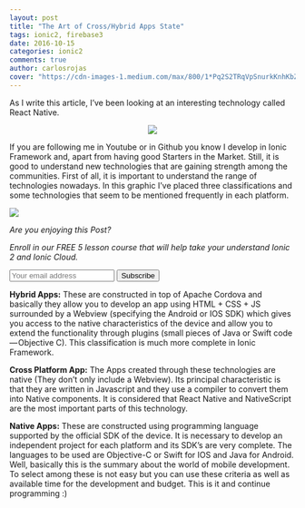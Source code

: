 ```yaml
---
layout: post
title: "The Art of Cross/Hybrid Apps State"
tags: ionic2, firebase3
date: 2016-10-15
categories: ionic2
comments: true
author: carlosrojas
cover: "https://cdn-images-1.medium.com/max/800/1*Pq2S2TRqVpSnurkKnhKbZw.png"
---
```


As I write this article, I’ve been looking at an interesting technology called React Native.

<div align="center"><img src="http://i.giphy.com/IUp9WRHyCwUEg.gif" class="img-responsive" /></div>

If you are following me in Youtube or in Github you know I develop in Ionic Framework and, apart from having good Starters in the Market. Still, it is good to understand new technologies that are gaining strength among the communities.
First of all, it is important to understand the range of technologies nowadays. In this graphic I’ve placed three classifications and some technologies that seem to be mentioned frequently in each platform.

<img src="https://cdn-images-1.medium.com/max/800/1*Pq2S2TRqVpSnurkKnhKbZw.png" class="img-responsive">


*Are you enjoying this Post?*

*Enroll in our FREE 5 lesson course that will help take your understand Ionic 2 and Ionic Cloud.*

<form action="https://gumroad.com/follow_from_embed_form" class="form gumroad-follow-form-embed" method="post">
<input name="seller_id" type="hidden" value="8823315497069">
<input name="email" placeholder="Your email address" type="email">
<button data-custom-highlight-color="" type="submit">Subscribe</button>
</form>

**Hybrid Apps:** These are constructed in top of Apache Cordova and basically they allow you to develop an app using HTML + CSS + JS surrounded by a Webview (specifying the Android or IOS SDK) which gives you access to the native characteristics of the device and allow you to extend the functionality through plugins (small pieces of Java or Swift code — Objective C). This classification is much more complete in Ionic Framework.

**Cross Platform App:** The Apps created through these technologies are native (They don’t only include a Webview). Its principal characteristic is that they are written in Javascript and they use a compiler to convert them into Native components. It is considered that React Native and NativeScript are the most important parts of this technology.

**Native Apps:** These are constructed using programming language supported by the official SDK of the device. It is necessary to develop an independent project for each platform and its SDK’s are very complete. The languages to be used are Objective-C or Swift for IOS and Java for Android.
Well, basically this is the summary about the world of mobile development. To select among these is not easy but you can use these criteria as well as available time for the development and budget.
This is it and continue programming :)